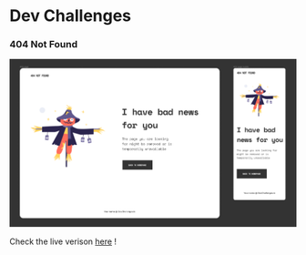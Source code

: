 # Dev Challenges

### 404 Not Found

![preview image](./design/preview.png "Click below for live demo")   

Check the live verison [here](https://zathio.github.io/dev-challenges/responsive-path/404-not-found/) !